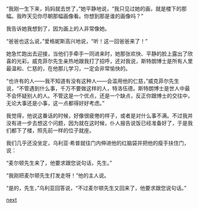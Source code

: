 
“我刚一生下来，妈妈就去世了，”她平静地说，“我只见过她的画，就是楼下的那幅。我昨天见你尽朝那幅画像看。你想到那是谁的画像吗？”

我告诉她我想到了，因为画上的人非常像她。

“爸爸也这么说，”爱格妮斯高兴地说，“听！这一回爸爸来了！”

她急忙跑出去迎接，当他们手牵手一同进来时，她那张欢快、平静的脸上露出了欣喜的光彩。威克菲尔先生亲热地跟我打了招呼，还对我说，斯特朗博士是所有人里最温和、仁慈的，在他那儿学习，一定会非常愉快的。

“也许有的人——我不知道有没有这种人——会滥用他的仁慈，”威克菲尔先生说，“不管遇到什么事，千万不要做这样的人，特洛伍德。斯特朗博士是世人中最不会怀疑别人的人。不管这是一个优点，还是一个缺点，反正你跟博士的交往中，无论大事还是小事，这一点都得好好考虑。”

我觉得，他说这番话的时候，好像很疲倦的样子，或者是对什么事不满。不过我并没有进一步去想这个问题，因为就在这时候，仆人报告说饭已经准备好了，于是我们都下了楼，照先前一样的位子就座。

我们几乎还没坐定，乌利亚·希普就往门内伸进他的红脑袋并把他的瘦手扶住门，说：

“麦尔顿先生来了，他要求跟您说句话，先生。”

“我刚把麦尔顿先生打发走呀！”他的主人说。

“是的，先生，”乌利亚回答说，“不过麦尔顿先生又回来了，他要求跟您说句话。”

[next](page213.md)